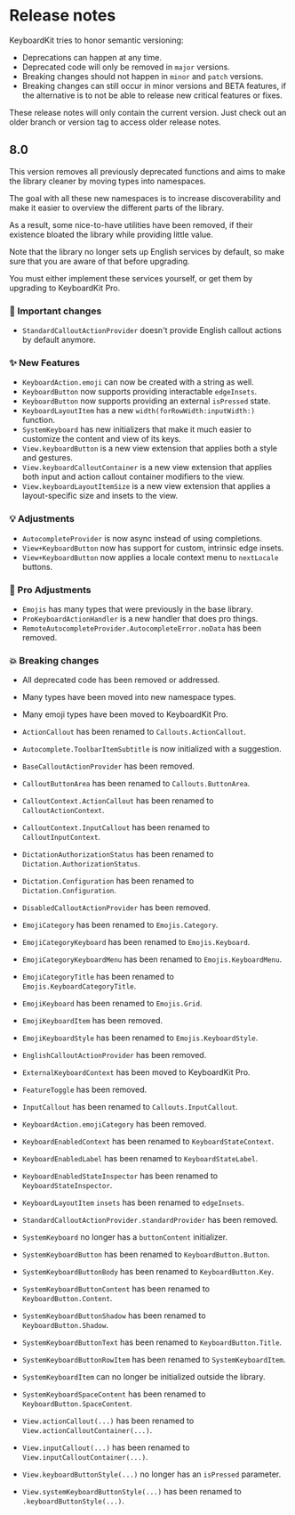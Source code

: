 # Release notes

KeyboardKit tries to honor semantic versioning:

* Deprecations can happen at any time.
* Deprecated code will only be removed in `major` versions.
* Breaking changes should not happen in `minor` and `patch` versions.
* Breaking changes can still occur in minor versions and BETA features, if the alternative is to not be able to release new critical features or fixes.

These release notes will only contain the current version. Just check out an older branch or version tag to access older release notes. 



## 8.0

This version removes all previously deprecated functions and aims to make the library cleaner by moving types into namespaces.

The goal with all these new namespaces is to increase discoverability and make it easier to overview the different parts of the library.

As a result, some nice-to-have utilities have been removed, if their existence bloated the library while providing little value.

Note that the library no longer sets up English services by default, so make sure that you are aware of that before upgrading. 

You must either implement these services yourself, or get them by upgrading to KeyboardKit Pro.

### 🚨 Important changes

* `StandardCalloutActionProvider` doesn't provide English callout actions by default anymore.

### ✨ New Features

* `KeyboardAction.emoji` can now be created with a string as well.
* `KeyboardButton` now supports providing interactable `edgeInsets`.
* `KeyboardButton` now supports providing an external `isPressed` state.
* `KeyboardLayoutItem` has a new `width(forRowWidth:inputWidth:)` function.
* `SystemKeyboard` has new initializers that make it much easier to customize the content and view of its keys.
* `View.keyboardButton` is a new view extension that applies both a style and gestures.
* `View.keyboardCalloutContainer` is a new view extension that applies both input and action callout container modifiers to the view. 
* `View.keyboardLayoutItemSize` is a new view extension that applies a layout-specific size and insets to the view.

### 💡 Adjustments

* `AutocompleteProvider` is now async instead of using completions.
* `View+KeyboardButton` now has support for custom, intrinsic edge insets.
* `View+KeyboardButton` now applies a locale context menu to `nextLocale` buttons.

### 👑 Pro Adjustments

* `Emojis` has many types that were previously in the base library.
* `ProKeyboardActionHandler` is a new handler that does pro things.
* `RemoteAutocompleteProvider.AutocompleteError.noData` has been removed.
    
### 💥 Breaking changes 

* All deprecated code has been removed or addressed.
* Many types have been moved into new namespace types.
* Many emoji types have been moved to KeyboardKit Pro.

* `ActionCallout` has been renamed to `Callouts.ActionCallout`.
* `Autocomplete.ToolbarItemSubtitle` is now initialized with a suggestion.
* `BaseCalloutActionProvider` has been removed.
* `CalloutButtonArea` has been renamed to `Callouts.ButtonArea`.
* `CalloutContext.ActionCallout` has been renamed to `CalloutActionContext`.
* `CalloutContext.InputCallout` has been renamed to `CalloutInputContext`.
* `DictationAuthorizationStatus` has been renamed to `Dictation.AuthorizationStatus`.
* `Dictation.Configuration` has been renamed to `Dictation.Configuration`.
* `DisabledCalloutActionProvider` has been removed.
* `EmojiCategory` has been renamed to `Emojis.Category`.
* `EmojiCategoryKeyboard` has been renamed to `Emojis.Keyboard`.
* `EmojiCategoryKeyboardMenu` has been renamed to `Emojis.KeyboardMenu`.
* `EmojiCategoryTitle` has been renamed to `Emojis.KeyboardCategoryTitle`.
* `EmojiKeyboard` has been renamed to `Emojis.Grid`.
* `EmojiKeyboardItem` has been removed.
* `EmojiKeyboardStyle` has been renamed to `Emojis.KeyboardStyle`.
* `EnglishCalloutActionProvider` has been removed.
* `ExternalKeyboardContext` has been moved to KeyboardKit Pro.
* `FeatureToggle` has been removed.
* `InputCallout` has been renamed to `Callouts.InputCallout`.
* `KeyboardAction.emojiCategory` has been removed.
* `KeyboardEnabledContext` has been renamed to `KeyboardStateContext`.
* `KeyboardEnabledLabel` has been renamed to `KeyboardStateLabel`.
* `KeyboardEnabledStateInspector` has been renamed to `KeyboardStateInspector`.
* `KeyboardLayoutItem` `insets` has been renamed to `edgeInsets`.
* `StandardCalloutActionProvider.standardProvider` has been removed.
* `SystemKeyboard` no longer has a `buttonContent` initializer.
* `SystemKeyboardButton` has been renamed to `KeyboardButton.Button`.
* `SystemKeyboardButtonBody` has been renamed to `KeyboardButton.Key`.
* `SystemKeyboardButtonContent` has been renamed to `KeyboardButton.Content`.
* `SystemKeyboardButtonShadow` has been renamed to `KeyboardButton.Shadow`.
* `SystemKeyboardButtonText` has been renamed to `KeyboardButton.Title`.
* `SystemKeyboardButtonRowItem` has been renamed to `SystemKeyboardItem`.
* `SystemKeyboardItem` can no longer be initialized outside the library.
* `SystemKeyboardSpaceContent` has been renamed to `KeyboardButton.SpaceContent`.
* `View.actionCallout(...)` has been renamed to `View.actionCalloutContainer(...)`.
* `View.inputCallout(...)` has been renamed to `View.inputCalloutContainer(...)`.
* `View.keyboardButtonStyle(...)` no longer has an `isPressed` parameter.
* `View.systemKeyboardButtonStyle(...)` has been renamed to `.keyboardButtonStyle(...)`.
